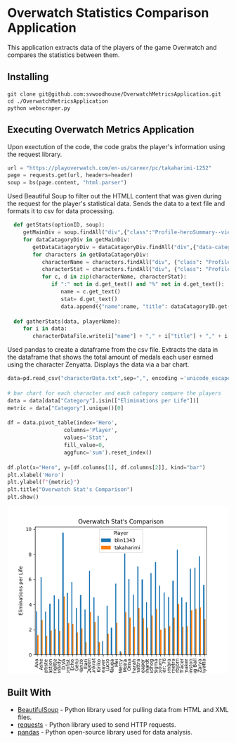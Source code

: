 # Overwatch Statistics Comparison Application

This application extracts data of the players of the game Overwatch and compares the statistics between them.

## Installing
```
git clone git@github.com:svwoodhouse/OverwatchMetricsApplication.git
cd ./OverwatchMetricsApplication
python webscraper.py
```
## Executing Overwatch Metrics Application
Upon exectution of the code, the code grabs the player's information using the request library. 
```python
url = "https://playoverwatch.com/en-us/career/pc/takaharimi-1252"
page = requests.get(url, headers=header)
soup = bs(page.content, "html.parser")
```

 Used Beautiful Soup to filter out the HTMLL content that was given during the request for the player's statistical data.
 Sends the data to a text file and formats it to csv for data processing. 
 ```python
   def getStats(optionID, soup):
      getMainDiv = soup.findAll("div",{"class":"Profile-heroSummary--view quickPlay-view is-active"})
      for dataCatagoryDiv in getMainDiv: 
         getDataCatagoryDiv = dataCatagoryDiv.findAll("div",{"data-category-id":optionID})
         for characters in getDataCatagoryDiv:
            characterName = characters.findAll("div", {"class": "Profile-progressBar-title"})
            characterStat = characters.findAll("div", {"class": "Profile-progressBar-description"})
            for c, d in zip(characterName, characterStat):
               if ":" not in d.get_text() and "%" not in d.get_text():
                  name = c.get_text()
                  stat= d.get_text()
                  data.append({"name":name, "title": dataCatagoryID.get(optionID), "stat": stat})

   def gatherStats(data, playerName):
      for i in data:
         characterDataFile.write(i["name"] + "," + i["title"] + "," + i['stat'] + "," + playerName + "\n")
```

Used pandas to create a dataframe from the csv file. Extracts the data in the dataframe that shows the total amount of medals each user earned using the character Zenyatta. Displays the data via a bar chart.
```python
data=pd.read_csv("characterData.txt",sep=",", encoding ='unicode_escape', names=["Hero","Category", "Stat", "Player"])

# bar chart for each character and each category compare the players
data = data[data["Category"].isin(["Eliminations per Life"])]
metric = data["Category"].unique()[0]

df = data.pivot_table(index='Hero',
                  columns='Player', 
                  values='Stat', 
                  fill_value=0, 
                  aggfunc='sum').reset_index()

df.plot(x="Hero", y=[df.columns[1], df.columns[2]], kind="bar") 
plt.xlabel('Hero')  
plt.ylabel(f"{metric}")  
plt.title("Overwatch Stat's Comparison") 
plt.show()
```
![alt text](Example.png)
## Built With
* [BeautifulSoup](https://www.crummy.com/software/BeautifulSoup/bs4/doc/) - Python library used for pulling data from HTML and XML files.
* [requests](https://pypi.org/project/requests/2.7.0/) - Python library used to send HTTP requests. 
* [pandas](https://pandas.pydata.org/) - Python open-source library used for data analysis. 
